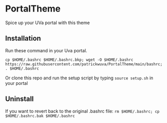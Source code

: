 # PortalTheme
Spice up your UVa portal with this theme

## Installation

Run these command in your Uva portal.

```cp $HOME/.bashrc $HOME/.bashrc.bkp; wget -O $HOME/.bashrc https://raw.githubusercontent.com/patrickwuva/PortalTheme/main/bashrc; . $HOME/.bashrc```

Or clone this repo and run the setup script by typing
```source setup.sh``` in your portal
## Uninstall
If you want to revert back to the original .bashrc file:
```rm $HOME/.bashrc; cp $HOME/.bashrc.bak $HOME/.bashrc```
